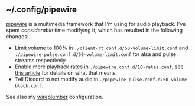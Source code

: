 ## ~/.config/pipewire

[pipewire](<https://wiki.archlinux.org/title/PipeWire>) is a multimedia framework that I'm using for audio playback.
I've spent _considerable_ time modifying it, which has resulted in the following changes:

- Limit volume to 100% in `./client-rt.conf.d/50-volume-limit.conf` and `./pipewire-pulse.conf.d/50-volume-limit.conf` for alsa and pulse streams respectively.
- Enable more playback rates in `./pipewire.conf.d/10-rates.conf`, see [this article](<https://www.izotope.com/en/learn/digital-audio-basics-sample-rate-and-bit-depth.html>) for details on what that means.
- Tell Discord to not modify audio in `./pipewire-pulse.conf.d/50-volume-block.conf`.

See also my [wireplumber](<https://github.com/dbarenholz/dotfiles/tree/main/dot_config/wireplumber>) configuration.
